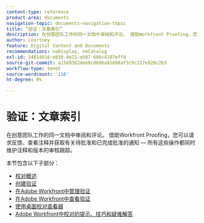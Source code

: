 ```yaml
---
content-type: reference
product-area: documents
navigation-topic: documents-navigation-topic
title: “验证：文章索引”
description: 在创意团队工作的同一文档中审阅和评论。 借助Workfront Proofing，您可以请求反馈、查看注释并获取有关待批准和已完成批准的通知 — 所有这些操作都同时维护注释和版本的审核跟踪。
author: Courtney
feature: Digital Content and Documents
recommendations: noDisplay, noCatalog
exl-id: 34814016-e030-4e21-a597-686c4107eff4
source-git-commit: a1569362dee8cd686a91698af3c9c217e920c263
workflow-type: tm+mt
source-wordcount: '116'
ht-degree: 0%

---
```


# 验证：文章索引

在创意团队工作的同一文档中审阅和评论。 借助Workfront Proofing，您可以请求反馈、查看注释并获取有关待批准和已完成批准的通知 — 所有这些操作都同时维护注释和版本的审核跟踪。

本节包含以下子部分：

* [校对概述](../../review-and-approve-work/proofing/proofing-overview/proofing-basics.md)
* [创建验证](../../review-and-approve-work/proofing/creating-proofs-within-workfront/create-proofs--in-wf.md)
* [在Adobe Workfront中管理验证](../../review-and-approve-work/proofing/managing-proofs-within-workfront/manage-proofs-in-wf.md)
* [在Adobe Workfront中查看验证](../../review-and-approve-work/proofing/reviewing-proofs-within-workfront/review-proofs-in-wf.md)
* [使用桌面校对查看器](/help/quicksilver/review-and-approve-work/proofing/use-the-desktop-proofing-viewer/use-desktop-proofing-viewer.md)
* [Adobe Workfront中校对的提示、技巧和疑难解答](../../review-and-approve-work/proofing/tips-tricks-and-troubleshooting/tips-tricks-troubleshooting-proofing.md)
